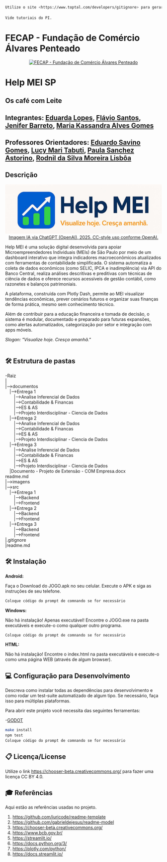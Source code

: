 ```sh
Utilize o site <https://www.toptal.com/developers/gitignore> para gerar seu arquivo gitignore e apague este campo.

Vide tutoriais do PI.
```

# FECAP - Fundação de Comércio Álvares Penteado

<p align="center">
<a href= "https://www.fecap.br/"><img src="https://encrypted-tbn0.gstatic.com/images?q=tbn:ANd9GcRhZPrRa89Kma0ZZogxm0pi-tCn_TLKeHGVxywp-LXAFGR3B1DPouAJYHgKZGV0XTEf4AE&usqp=CAU" alt="FECAP - Fundação de Comércio Álvares Penteado" border="0"></a>
</p>

# Help MEI SP

## Os café com Leite

## Integrantes: <a href="https://www.linkedin.com/in/mariaeflopes/">Eduarda Lopes</a>, <a href="https://www.linkedin.com/in/flaviojose-santos/">Flávio Santos</a>, <a href="https://www.linkedin.com/in/jenifer-barreto-55022523b/">Jenifer Barreto</a>, <a href="https://www.linkedin.com/in/maria-kassandra-alves-a6b406284/">Maria Kassandra Alves Gomes</a>

## Professores Orientadores: <a href="https://www.linkedin.com/in/eduardo-savino-gomes-77833a10/">Eduardo Savino Gomes</a>, <a href="https://www.linkedin.com/in/lucymari/">Lucy Mari Tabuti</a>, <a href="https://www.linkedin.com/in/paula-astorino-432b5812a/">Paula Sanchez Astorino</a>, <a href="https://www.linkedin.com/in/professorrodnil/">Rodnil da Silva Moreira Lisbôa</a>
## Descrição

<p align="center">
<img src="https://github.com/2025-1-NCC4/Projeto2/blob/main/imagens/HELPMEI.png" alt="Help MEI" border="0">
  <a href="https://openai.com/policies/terms-of-use">Imagem IA via ChatGPT (OpenAI), 2025. CC-style uso conforme OpenAI.</a>
</p>


Help MEI é uma solução digital desenvolvida para apoiar Microempreendedores Individuais (MEIs) de São Paulo por meio de um dashboard interativo que integra indicadores macroeconômicos atualizados com ferramentas de contabilidade simplificada. O sistema automatiza a coleta de dados econômicos (como SELIC, IPCA e inadimplência) via API do Banco Central, realiza análises descritivas e preditivas com técnicas de ciência de dados e oferece recursos acessíveis de gestão contábil, como razonetes e balanços patrimoniais.

A plataforma, construída com Plotly Dash, permite ao MEI visualizar tendências econômicas, prever cenários futuros e organizar suas finanças de forma prática, mesmo sem conhecimento técnico.

Além de contribuir para a educação financeira e tomada de decisão, o sistema é modular, documentado e preparado para futuras expansões, como alertas automatizados, categorização por setor e integração com apps móveis.

*_Slogan: "Visualize hoje. Cresça amanhã."_*
<br><br>

## 🛠 Estrutura de pastas

-Raiz<br>
|<br>
|-->documentos<br>
  &emsp;|-->Entrega 1<br>
    &emsp;&emsp;|-->Analise Inferencial de Dados<br>
    &emsp;&emsp;|-->Contabilidade & Financas<br>
    &emsp;&emsp;|-->ES & AS<br>
    &emsp;&emsp;|-->Projeto Interdisciplinar - Ciencia de Dados<br>
  &emsp;|-->Entrega 2<br>
    &emsp;&emsp;|-->Analise Inferencial de Dados<br>
    &emsp;&emsp;|-->Contabilidade & Financas<br>
    &emsp;&emsp;|-->ES & AS<br>
    &emsp;&emsp;|-->Projeto Interdisciplinar - Ciencia de Dados<br>
  &emsp;|-->Entrega 3<br>
    &emsp;&emsp;|-->Analise Inferencial de Dados<br>
    &emsp;&emsp;|-->Contabilidade & Financas<br>
    &emsp;&emsp;|-->ES & AS<br>
    &emsp;&emsp;|-->Projeto Interdisciplinar - Ciencia de Dados<br>
  &emsp;|Documento - Projeto de Extensão - COM Empresa.docx<br>
  readme.md<br>
|-->imagens<br>
|-->src<br>
  &emsp;|-->Entrega 1<br>
    &emsp;&emsp;|-->Backend<br>
    &emsp;&emsp;|-->Frontend<br>
  &emsp;|-->Entrega 2<br>
    &emsp;&emsp;|-->Backend<br>
    &emsp;&emsp;|-->Frontend<br>
  &emsp;|-->Entrega 3<br>
    &emsp;&emsp;|-->Backend<br>
    &emsp;&emsp;|-->Frontend<br>
|.gitignore<br>
|readme.md<br>

## 🛠 Instalação

<b>Android:</b>

Faça o Download do JOGO.apk no seu celular.
Execute o APK e siga as instruções de seu telefone.

```sh
Coloque código do prompt de comnando se for necessário
```

<b>Windows:</b>

Não há instalação! Apenas executável!
Encontre o JOGO.exe na pasta executáveis e execute-o como qualquer outro programa.

```sh
Coloque código do prompt de comnando se for necessário
```

<b>HTML:</b>

Não há instalação!
Encontre o index.html na pasta executáveis e execute-o como uma página WEB (através de algum browser).

## 💻 Configuração para Desenvolvimento

Descreva como instalar todas as dependências para desenvolvimento e como rodar um test-suite automatizado de algum tipo. Se necessário, faça isso para múltiplas plataformas.

Para abrir este projeto você necessita das seguintes ferramentas:

-<a href="https://godotengine.org/download">GODOT</a>

```sh
make install
npm test
Coloque código do prompt de comnando se for necessário
```

## 📋 Licença/License
Utilize o link <https://chooser-beta.creativecommons.org/> para fazer uma licença CC BY 4.0.

## 🎓 Referências

Aqui estão as referências usadas no projeto.

1. <https://github.com/iuricode/readme-template>
2. <https://github.com/gabrieldejesus/readme-model>
3. <https://chooser-beta.creativecommons.org/>
4. <https://www.bcb.gov.br/>
5. <https://streamlit.io/>
6. <https://docs.python.org/3/>
7. <https://plotly.com/python/>
8. <https://docs.streamlit.io/>


